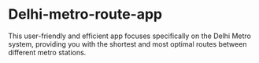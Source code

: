 # Delhi-metro-route-app
This user-friendly and efficient app focuses specifically on the Delhi Metro system, providing you with the shortest and most optimal routes between different metro stations.
